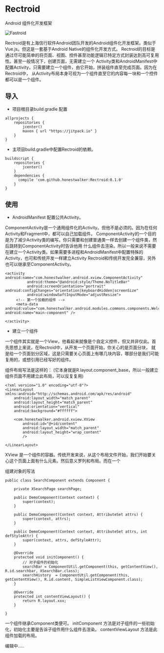# Rectroid
Android 组件化开发框架

![Fastroid](http://www.kancart.com/images/kancart_logo.png)

Rectroid是有上海信行软件Android团队开发的Android组件化开发框架。类似于Vue.js。但这是一套基于Android Native的组件化开发方式。
Rectroid的目标是通过尽可能简单的将页面、视图、控件甚至功能逻辑已特定方式封装达到高可复用性。甚至一般情况下，创建页面，无需建立一个
Activity类和AndroidManifest中配置Activity，只需要建立一个组件，由它开始，拼装组件直至完成页面。因为在Rectroid中，
从Activity布局本身可视为一个组件直至它的内容每一块和一个控件都可以是一个组件。
    


## 导入

- 项目根目录build.gradle 配置
````Gradle
allprojects {
    repositories {
        jcenter()
        maven { url "https://jitpack.io" }
    }
}
````




- 主项目build.gradle中配置Rectroid的依赖。
````Gradle
buildscript {
    repositories {
        jcenter()
    }
    dependencies {
      compile 'com.github.honestwalker:Rectroid:0.1.0'
    }
}
````

## 使用


- AndroidManifest 配置公共Activity。

ComponentActivity是一个通用组件化的Activity。但他不是必须的。因为在任何Activity和Fragment中，都可以自己加载组件。
ComponentActivity的一个目的是为了减少Activity类的编写。你只需要和创建普通类一样去创建一个组件类，然后跳转到ComponentActivity时告诉他用
什么组件去渲染。所以一般来说不需要在建立一个Activity类。如果需要多进程和AndroidManifest中配置特殊的Activity，也可和传统开发一样建立Activity
Rectroid和传统开发完全兼容，另外也可以继承至ComponentActivity。

````
<activity android:name="com.honestwalker.android.xview.ComponentActivity"
          android:theme="@android:style/Theme.NoTitleBar"  
          android:screenOrientation="portrait"                                                                                             android:configChanges="orientation|keyboardHidden|screenSize" 
          android:windowSoftInputMode="adjustResize">
     <!-- 第一个加载的组件 -->
     <meta-data android:value="com.honestwalker.android.modules.commons.components.WelcomeComponent" android:name="main-component" />

</activity>
````

- 建立一个组件

一个组件其实就是一个View，他看起来就像是个自定义控件，但又并非仅此。首先思想上来说，在Rectroid中，从开发一个页面开始，你关心的是页面分块，
就是给一个页面划分区域，这是只需要关心页面上有哪几块内容，哪部分是我们可能复用的，或想引用已经写好的组件。

组件布局写法是这样的： (它本身就是R.layout.component_base，所以一般建立组件页面不用建立此布局，可以反复复用)
````
<?xml version="1.0" encoding="utf-8"?>
<LinearLayout xmlns:android="http://schemas.android.com/apk/res/android"
    android:layout_width="match_parent"
    android:layout_height="match_parent"
    android:orientation="vertical"
    android:background="#ffffff">

    <com.honestwalker.android.xview.XView
        android:id="@+id/content"
        android:layout_width="match_parent"
        android:layout_height="wrap_content"
        />

</LinearLayout>
````
XView 是一个组件的容器。传统开发来说，从这个布局文件开始，我们开始要关心这个页面上面有什么元素。然后意义罗列和布局。而在一个


组建对象的写法
````
public class SearchComponent extends Component {

    private XSearchPage searchPage;
    
    public DemoComponent(Context context) {
        super(context);
    }

    public DemoComponent(Context context, AttributeSet attrs) {
        super(context, attrs);
    }

    public DemoComponent(Context context, AttributeSet attrs, int defStyleAttr) {
        super(context, attrs, defStyleAttr);
    }

    @Override
    protected void initComponent() {
        // 对子组件的初始化
        searchBar = ComponentUtil.getComponent(this, getContentView(), R.id.searchbar, XSearchBar.class);
        searchHistory  = ComponentUtil.getComponent(this, getContentView(), R.id.content, SimpleListViewComponent.class);
    }

    @Override
    protected int contentViewLayout() {
        return R.layout.xxx;
    }
    
}
````

一个组件继承Component类便可。
initComponent 方法是对子组件的一些初始化，初始化主要是告诉子组件用什么组件去渲染。
contentViewLayout 方法是此组件加载的布局。


编辑中.....
